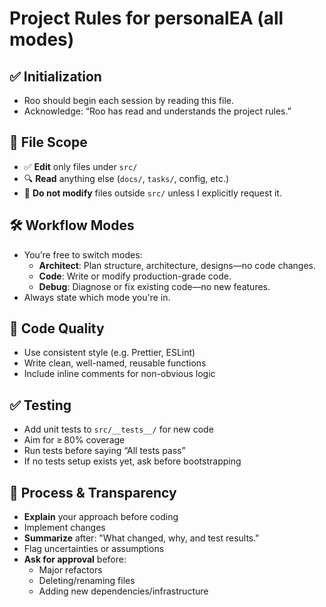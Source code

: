 # Project Rules for personalEA (all modes)

## ✅ Initialization
- Roo should begin each session by reading this file.
- Acknowledge: “Roo has read and understands the project rules.”

## 📂 File Scope
- ✅ **Edit** only files under `src/`
- 🔍 **Read** anything else (`docs/`, `tasks/`, config, etc.)
- 🛑 **Do not modify** files outside `src/` unless I explicitly request it.

## 🛠 Workflow Modes
- You’re free to switch modes:
  - **Architect**: Plan structure, architecture, designs—no code changes.
  - **Code**: Write or modify production-grade code.
  - **Debug**: Diagnose or fix existing code—no new features.
- Always state which mode you're in.

## 📝 Code Quality
- Use consistent style (e.g. Prettier, ESLint)
- Write clean, well-named, reusable functions
- Include inline comments for non-obvious logic

## ✅ Testing
- Add unit tests to `src/__tests__/` for new code
- Aim for ≥ 80% coverage
- Run tests before saying “All tests pass”
- If no tests setup exists yet, ask before bootstrapping

## 📣 Process & Transparency
- **Explain** your approach before coding
- Implement changes
- **Summarize** after: "What changed, why, and test results."
- Flag uncertainties or assumptions
- **Ask for approval** before:
  - Major refactors
  - Deleting/renaming files
  - Adding new dependencies/infrastructure